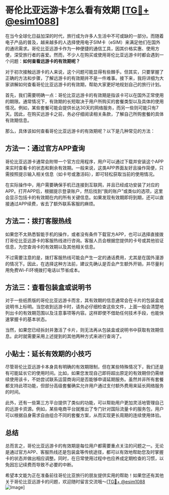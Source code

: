 # 哥伦比亚远游卡怎么看有效期 [[TG💪+ @esim1088](https://t.me/s/esim1088)]

在当今全球化日益加深的时代，旅行成为许多人生活中不可或缺的一部分。而随着电子产品的普及，越来越多的人选择使用电子SIM卡（eSIM）来满足他们在国外的通讯需求。哥伦比亚远游卡作为一种便捷的通信工具，因其价格实惠、使用方便，深受旅行者的喜爱。然而，不少人在购买或使用哥伦比亚远游卡时都会遇到一个问题：**如何查看远游卡的有效期呢？**

对于初次接触远游卡的人来说，这个问题可能显得有些棘手。但其实，只要掌握了正确的方法和步骤，了解远游卡的有效期并不是一件难事。接下来，我将详细为大家讲解如何查看哥伦比亚远游卡的有效期，帮助大家更好地规划自己的旅行计划。

首先，我们需要明确一点：哥伦比亚远游卡的有效期是指该卡可以在国外正常使用的期限。通常情况下，有效期的长短取决于用户所购买的套餐类型以及具体的使用情况。例如，某些套餐可能会提供长达30天的网络服务，而另一些则可能只有7天。因此，在购买远游卡之前，务必仔细阅读相关条款，了解自己所购套餐的具体有效期信息。

那么，具体该如何查看哥伦比亚远游卡的有效期呢？以下是几种常见的方法：

## 方法一：通过官方APP查询

哥伦比亚远游卡通常会附带一个官方应用程序，用户可以通过下载并安装这个APP来实时查看卡的状态和剩余有效期。一般来说，这类APP界面友好且操作简便，只需按照提示输入相关信息（如卡号或激活码），即可轻松获取当前的使用情况。

在实际操作中，用户需要确保手机已连接到互联网，并且已经成功安装了对应的APP。打开APP后，根据提示登录账户，然后找到“我的账户”或类似的选项，这里会显示包括卡的有效期在内的所有关键信息。如果发现有效期即将到期，还可以直接通过APP续费，省去了额外联系客服的麻烦。

## 方法二：拨打客服热线

如果您不太熟悉智能手机的操作，或者没有条件下载官方APP，也可以选择直接拨打哥伦比亚远游卡的客服热线进行咨询。客服人员会根据您提供的卡号或其他验证信息，为您查询卡的有效期以及其他相关信息。

不过需要注意的是，拨打客服热线可能会产生一定的通话费用，尤其是在国外漫游的情况下。因此，在选择这种方法前，建议先确认是否会产生额外开销，并尽量利用免费Wi-Fi环境拨打电话以节省成本。

## 方法三：查看包装盒或说明书

对于一些纸质版的哥伦比亚远游卡而言，其有效期的信息通常会在卡片的包装盒或说明书上标明。当您收到远游卡时，请务必仔细检查这些文件，上面一般会清楚地列出卡的有效期范围以及注意事项等内容。这样即使不借助任何技术手段，也能快速掌握卡的基本状态。

当然，如果您已经拆封并激活了卡片，则无法再从包装盒或说明书中获取有效期信息。此时就需要采用上述提到的其他两种方式来进行查询了。

## 小贴士：延长有效期的小技巧

尽管哥伦比亚远游卡本身具有明确的有效期限制，但在某些特殊情况下，我们还是有可能延长它的使用时间。比如，如果您发现自己即将超出原定的有效期但仍需继续使用该卡，不妨尝试联系运营商询问是否能够申请延期服务。虽然并非所有套餐都支持此项功能，但部分高级套餐确实允许用户通过支付额外费用来延长网络服务的时间。

此外，还有一些第三方平台提供了类似的功能，可以帮助用户更加灵活地管理自己的远游卡资源。例如，某些电商平台就推出了专门针对国际流量卡的服务包，用户可以根据自身需求自由组合不同的套餐方案，从而实现更长周期的连续使用体验。

## 总结

总而言之，哥伦比亚远游卡的有效期是每位用户都需要重点关注的问题之一。无论是通过官方APP、客服热线还是包装盒等传统途径，都可以有效地帮助您及时掌握卡的状态并做出相应调整。同时，在日常使用过程中也应养成定期检查的习惯，以免因忘记续费而导致不必要的中断。

希望本文能为正在准备前往哥伦比亚旅行的朋友提供实用的帮助！如果您还有其他关于哥伦比亚远游卡的问题，欢迎随时留言交流哦～[[TG💪+ @esim1088](https://t.me/s/esim1088) ![Image](https://i.postimg.cc/4NQfJmqS/Snipaste-2025-05-13-00-14-12.png)]
